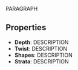 
PARAGRAPH

## Properties

- **Depth**: DESCRIPTION
- **Twist**: DESCRIPTION
- **Shapes**: DESCRIPTION
- **Strata**: DESCRIPTION





